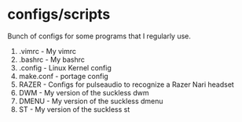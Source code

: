 # configs/scripts

Bunch of configs for some programs that I regularly use.

1. .vimrc - My vimrc
2. .bashrc - My bashrc
3. .config - Linux Kernel config
4. make.conf - portage config
5. RAZER - Configs for pulseaudio to recognize a Razer Nari headset
6. DWM - My version of the suckless dwm
7. DMENU - My version of the suckless dmenu
8. ST - My version of the suckless st
